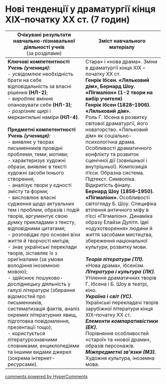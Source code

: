 <div id="hypercomments_widget" class="js-hypercomments-widget invisible"></div>

# Нові тенденції у драматургії кінця XIX–початку XX ст. (7 годин)

<table>
  <tr>
    <td width="50%" align="center"><b>Очікувані результати навчально-пізнавальної діяльності учнів</b><br>
(за розділами)</td>
    <td width="50%" align="center"><b>Зміст навчального матеріалу</b></td>
  </tr>
<tbody>
  <tr>
    <td width="50%" style="vertical-align:top !important;">
<b>Ключові компетентності</b><br>
<i><b>Учень (учениця):</b></i><br>
- <i>усвідомлює</i> необхідність брати на себе відповідальність за власні рішення <b>(НЛ-2)</b>;<br>
- <i>виробляє</i> вміння опановувати себе <b>(НЛ-3)</b>;<br>
- <i>розрізняє</i> щирі і меркантильні  наміри <b>(НЛ-4)</b>.<br>
<br>
<b>Предметні компетентності</b><br>
<b><i>Учень (учениця):</i></b><br>
- виявляє у творах письменників провідні проблеми, теми, мотиви;<br>
- характеризує художні образи, виявляє в тексті художні засоби їхнього створення;<br>
- аналізує твори у єдності змісту та форми;<br>
- висловлює власні судження щодо актуальних тем і проблем, образів і подій творів, аргументує свою думку прикладами з тексту, відповідними цитатами;<br>
- розповідає про основні віхи життя й творчості митців;<br>
- знає українські переклади творів, зіставляє їх з оригіналами (за умови володіння іноземною мовою);<br>
- здійснює пошуково-дослідницьку діяльність у галузі літератури (збирання відомостей про письменників, систематизація фактів, аналіз окремих літературних явищ, підготовка повідомлення, презентації тощо);<br>
- користується літературознавчими словниками, енциклопедіями та іншими видами джерел (зокрема інтернет-ресурсами).
</td>
    <td width="50%" style="vertical-align:top !important;">
Стара» і «нова драма». Зміни в драматургії кінця XIX – початку XX ст.<br>
<b>Генрік Ібсен. «Ляльковий дім», Бернард Шоу. «Пігмаліон» (1-2 твори на вибір учителя)</b><br>
<b>Генрік Ібсен (1828–1906). «Ляльковий дім».</b><br>
Роль Г. Ібсена в розвитку світової драматургії, його новаторство. «Ляльковий дім» як соціально-психологічна драма. Особливості драматичного конфлікту та розвиток сценічної дії (зовнішньої і внутрішньої). Композиція п’єси. Образна система. Підтекст. Символіка. Відкритість фіналу.<br>
<b>Бернард Шоу (1856–1950). «Пігмаліон».</b> Особливості світогляду Б. Шоу. Специфіка втілення античного міфу в п’єсі «Пігмаліон». Динаміка образу Елайзи Дулітл. Ідеї  «одухотворення» людини й життя засобами мистецтва, збереження національної культури, розвитку мови.<br>
<br>
<b><i>Теорія літератури (ТЛ).</i></b><br> 
«Нова драма», ібсенізм. <br>
<b><i>Література і культура (ЛК).</i></b><br> 
Утілення драматичних творів Г. Ібсена і Б. Шоу в театрі, кіно.<br>
<b><i>Україна і світ (УС).</i></b><br> 
Українські перекладачі творів зарубіжної літератури кінця XIX–початку XX ст.<br>
<b><i>Елементи компаративістики (ЕК).</i></b><br> 
Порівняння особливостей «старої» та «нової драми», образів персонажів.<br>
<b><i>Міжпредметні зв’язки (МЗ).</i></b><br>
Художня культура, іноземна мова.
  </td>
</tbody>
</table>

<div class="js-hypercomments-container">
<a href="http://hypercomments.com" class="hc-link" title="comments widget">comments powered by HyperComments</a>
</div>